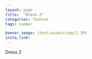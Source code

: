 ```yaml
---
layout: page
title:  "Dress 2"
categories: fashion
tags: summer

banner_image: /test/assets/img/1.JPG
insta_link: 
---
```

Dress 2